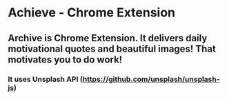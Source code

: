 # Achieve - Chrome Extension
## Archive is Chrome Extension. It delivers daily motivational quotes and beautiful images! That motivates you to do work!
### It uses Unsplash API (https://github.com/unsplash/unsplash-js)
